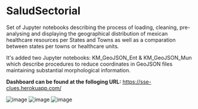# SaludSectorial
Set of Jupyter notebooks describing the process of loading, cleaning, pre-analysing and displaying the geographical distribution of mexican healthcare resources
per States and Towns as well as a comparation between states per towns or healthcare units. 

It's added two Jupyter notebooks: KM_GeoJSON_Ent & KM_GeoJSON_Mun which describe procedures to reduce coordinates in GeoJSON files maintaining
substantial morphological information.

**Dashboard can be found at the folloging URL:** https://sse-clues.herokuapp.com/

![image](https://user-images.githubusercontent.com/94022881/179116368-feab27d2-d217-4f1a-afc3-91812e7e0277.png)
![image](https://user-images.githubusercontent.com/94022881/179116405-147d8a4d-d358-4e11-b5f9-ad3354b1114b.png)
![image](https://user-images.githubusercontent.com/94022881/179116435-2de378ac-68ab-493c-8020-84d3c0155f4c.png)
